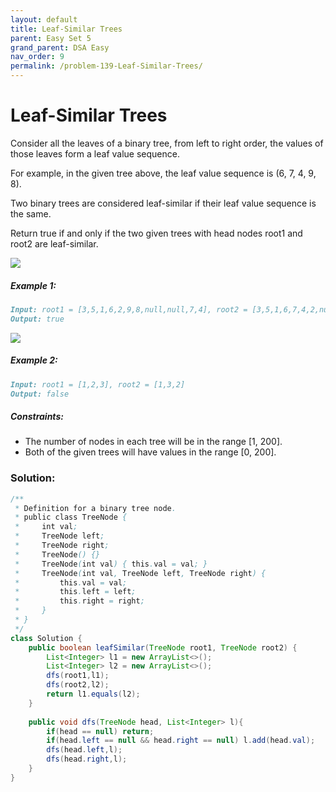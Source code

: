 ```yaml
---
layout: default
title: Leaf-Similar Trees
parent: Easy Set 5
grand_parent: DSA Easy
nav_order: 9
permalink: /problem-139-Leaf-Similar-Trees/
---
```

# Leaf-Similar Trees

Consider all the leaves of a binary tree, from left to right order, the values of those leaves form a leaf value sequence.

For example, in the given tree above, the leaf value sequence is (6, 7, 4, 9, 8).

Two binary trees are considered leaf-similar if their leaf value sequence is the same.

Return true if and only if the two given trees with head nodes root1 and root2 are leaf-similar.


![](../../assets/images/ds/leaf-similar-1.jpeg)
##### Example 1:
```markdown
Input: root1 = [3,5,1,6,2,9,8,null,null,7,4], root2 = [3,5,1,6,7,4,2,null,null,null,null,null,null,9,8]
Output: true
```
![](../../assets/images/ds/leaf-similar-2.jpeg)
##### Example 2:
```markdown
Input: root1 = [1,2,3], root2 = [1,3,2]
Output: false
```
##### Constraints:
* The number of nodes in each tree will be in the range [1, 200].
* Both of the given trees will have values in the range [0, 200].

### Solution:
```java
/**
 * Definition for a binary tree node.
 * public class TreeNode {
 *     int val;
 *     TreeNode left;
 *     TreeNode right;
 *     TreeNode() {}
 *     TreeNode(int val) { this.val = val; }
 *     TreeNode(int val, TreeNode left, TreeNode right) {
 *         this.val = val;
 *         this.left = left;
 *         this.right = right;
 *     }
 * }
 */
class Solution {
    public boolean leafSimilar(TreeNode root1, TreeNode root2) {
        List<Integer> l1 = new ArrayList<>();
        List<Integer> l2 = new ArrayList<>();
        dfs(root1,l1);
        dfs(root2,l2);
        return l1.equals(l2);
    }
    
    public void dfs(TreeNode head, List<Integer> l){
        if(head == null) return;
        if(head.left == null && head.right == null) l.add(head.val);
        dfs(head.left,l);
        dfs(head.right,l);
    }
}
```